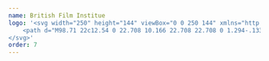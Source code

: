 ```yaml
---
name: British Film Institue
logo: '<svg width="250" height="144" viewBox="0 0 250 144" xmlns="http://www.w3.org/2000/svg">
    <path d="M98.71 22c12.54 0 22.708 10.166 22.708 22.708 0 1.294-.133 2.555-.341 3.79a29.274 29.274 0 018.236-1.195c16.18 0 29.294 13.116 29.294 29.296a29.15 29.15 0 01-2.503 11.819c.107-.002.211-.016.318-.016 9.26 0 16.765 7.506 16.765 16.766 0 9.259-7.505 16.765-16.765 16.765-9.259 0-16.764-7.506-16.764-16.765 0-.41.032-.812.061-1.215-3.238 1.232-6.735 1.937-10.406 1.937-16.177 0-29.292-13.115-29.292-29.291 0-3.287.565-6.435 1.563-9.384-.943.119-1.898.201-2.874.201C86.166 67.416 76 57.248 76 44.708 76 32.166 86.166 22 98.71 22zm61.816 72.485h-8.29v3.107h1.921v15.117h-1.921v3.109h8.29v-3.109h-1.92V97.592h1.92v-3.107zM144.227 57.98h-27.33v4.556h4.5l-.222 29.774h-3.888v4.555h14.94V92.31h-4.775l.11-12.887h12.111v-4.888h-12.111l.112-11.999h11.276l.333 5.664h5.167l-.223-10.22zM99.618 29.731H88.124v3.38h3.05l-.164 22.081h-2.886v3.378h12.07c6.963 0 10.423-3.173 10.423-8.074 0-4.408-3.582-7.046-7.454-7.005v-.081c3.664-.288 5.726-3.253 5.726-6.593 0-2.429-1.237-4.447-2.595-5.438-1.772-1.316-3.667-1.648-6.676-1.648zm.082 15.904c3.008 0 5.811 1.483 5.811 4.696 0 3.46-2.721 4.861-6.055 4.861h-3.792l.082-9.556zm-.863-12.525c1.565 0 2.431.084 3.254.537 1.154.66 1.936 1.771 1.936 3.75 0 2.964-2.019 4.612-5.15 4.612h-3.13l.083-8.899z" fill="currentColor" fill-rule="evenodd"></path>
</svg>'
order: 7
---
```

